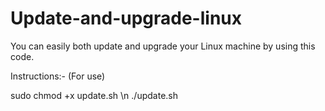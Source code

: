 # Update-and-upgrade-linux

You can easily both update and upgrade your Linux machine by using this code.

Instructions:- (For use)

sudo chmod +x update.sh \n
./update.sh
